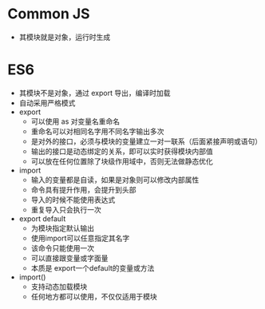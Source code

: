 # Common JS
- 其模块就是对象，运行时生成

# ES6
- 其模块不是对象，通过 export 导出，编译时加载
- 自动采用严格模式
- export
  - 可以使用 as 对变量名重命名
  - 重命名可以对相同名字用不同名字输出多次
  - 是对外的接口，必须与模块的变量建立一对一联系（后面紧接声明或语句）
  - 输出的接口是动态绑定的关系，即可以实时获得模块内部值
  - 可以放在任何位置除了块级作用域中，否则无法做静态优化
- import
  - 输入的变量都是自读，如果是对象则可以修改内部属性
  - 命令具有提升作用，会提升到头部
  - 导入的时候不能使用表达式
  - 重复导入只会执行一次
- export default
  - 为模块指定默认输出
  - 使用import可以任意指定其名字
  - 该命令只能使用一次
  - 可以直接跟变量或字面量
  - 本质是 export一个default的变量或方法
- import()
  - 支持动态加载模块
  - 任何地方都可以使用，不仅仅适用于模块